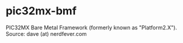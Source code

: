 pic32mx-bmf
===========

PIC32MX Bare Metal Framework (formerly known as "Platform2.X").  Source: dave (at) nerdfever.com
